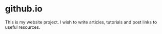 # github.io

This is my website project. I wish to write articles, tutorials and post links to useful resources.
